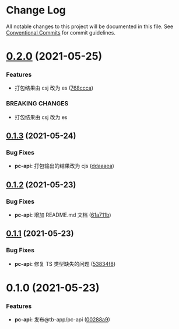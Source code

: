 # Change Log

All notable changes to this project will be documented in this file.
See [Conventional Commits](https://conventionalcommits.org) for commit guidelines.

# [0.2.0](https://github.com/noshower/tb-app/compare/@tb-app/pc-api@0.1.3...@tb-app/pc-api@0.2.0) (2021-05-25)

### Features

- 打包结果由 csj 改为 es ([768ccca](https://github.com/noshower/tb-app/commit/768cccac012e4e812edfde3ed72c83278884a4d1))

### BREAKING CHANGES

- 打包结果由 csj 改为 es

## [0.1.3](https://github.com/noshower/tb-app/compare/@tb-app/pc-api@0.1.2...@tb-app/pc-api@0.1.3) (2021-05-24)

### Bug Fixes

- **pc-api:** 打包输出的结果改为 cjs ([ddaaaea](https://github.com/noshower/tb-app/commit/ddaaaea25873ede6f0e5352294b8f021ea13ffbb))

## [0.1.2](https://github.com/noshower/tb-app/compare/@tb-app/pc-api@0.1.1...@tb-app/pc-api@0.1.2) (2021-05-23)

### Bug Fixes

- **pc-api:** 增加 README.md 文档 ([61a711b](https://github.com/noshower/tb-app/commit/61a711b4ba068a30c11b9a5bc83f925d6cd78678))

## [0.1.1](https://github.com/noshower/tb-app/compare/@tb-app/pc-api@0.1.0...@tb-app/pc-api@0.1.1) (2021-05-23)

### Bug Fixes

- **pc-api:** 修复 TS 类型缺失的问题 ([53834f8](https://github.com/noshower/tb-app/commit/53834f83da5d30bf6b4098f46b07ada1631cf79e))

# 0.1.0 (2021-05-23)

### Features

- **pc-api:** 发布@tb-app/pc-api ([00288a9](https://github.com/noshower/tb-app/commit/00288a9450a94d04705a841143a5e9a8091c8ae9))
